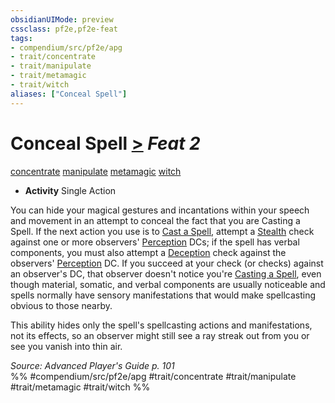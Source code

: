 ```yaml
---
obsidianUIMode: preview
cssclass: pf2e,pf2e-feat
tags:
- compendium/src/pf2e/apg
- trait/concentrate
- trait/manipulate
- trait/metamagic
- trait/witch
aliases: ["Conceal Spell"]
---
```

# Conceal Spell  [>](../../Rules/core-rulebook/chapter-9-playing-the-game.md#Actions "Single Action") *Feat 2*  
[concentrate](../../Rules/traits/concentrate.md)  [manipulate](../../Rules/traits/manipulate.md)  [metamagic](../../Rules/traits/metamagic.md)  [witch](../../Rules/traits/witch-apg.md)  

- **Activity** Single Action

You can hide your magical gestures and incantations within your speech and movement in an attempt to conceal the fact that you are Casting a Spell. If the next action you use is to [Cast a Spell](../../Rules/actions/cast-a-spell.md), attempt a [Stealth](../skills.md#Stealth) check against one or more observers' [Perception](../skills.md#Perception) DCs; if the spell has verbal components, you must also attempt a [Deception](../skills.md#Deception) check against the observers' [Perception](../skills.md#Perception) DC. If you succeed at your check (or checks) against an observer's DC, that observer doesn't notice you're [Casting a Spell](../../Rules/actions/cast-a-spell.md), even though material, somatic, and verbal components are usually noticeable and spells normally have sensory manifestations that would make spellcasting obvious to those nearby.

This ability hides only the spell's spellcasting actions and manifestations, not its effects, so an observer might still see a ray streak out from you or see you vanish into thin air.

*Source: Advanced Player's Guide p. 101*  
%% #compendium/src/pf2e/apg #trait/concentrate #trait/manipulate #trait/metamagic #trait/witch %%